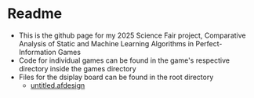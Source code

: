 # Readme
* This is the github page for my 2025 Science Fair project, Comparative Analysis of Static and Machine 
Learning Algorithms in Perfect-Information Games
* Code for individual games can be found in the game's respective directory inside the games directory
* Files for the dsiplay board can be found in the root directory
  * [untitled.afdesign](/untitled.afdesign)
